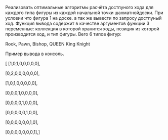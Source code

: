 Реализовать оптимальные алгоритмы расчёта достпуного хода для каждого типа фигуры
из каждой начальной точки шахматнойдоски. При условии что фигура 1 на доске.
а так же вывести по запросу достпуный ход. Функция вывода содержит в качестве аргументов
функции 3 переменные: коллекция в которой хранится ходы, позиция из которой производится
ход, и тип фигуры. Вего 6 типов фигур:


Rook,
Pawn,
Bishop,
QUEEN
King
Knight

Пример вывода в консоль.

[
[1,0,1,0,0,0,0,0],

[0,2,0,0,0,0,0,0],

[1,0,1,0,0,0,0,0],

[0,0,0,1,0,0,0,0],

[0,0,0,0,1,0,0,0],

[0,0,0,0,0,1,0,0],

[0,0,0,0,0,0,1,0],

[0,0,0,0,0,0,0,1],]
